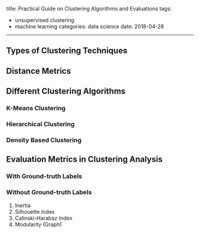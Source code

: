 title: Practical Guide on Clustering Algorithms and Evaluations
tags: 
  - unsupervised clustering
  - machine learning
categories: data science
date: 2018-04-28
---



<!-- more -->

## Types of Clustering Techniques

## Distance Metrics

## Different Clustering Algorithms

### K-Means Clustering

### Hierarchical Clustering

### Density Based Clustering

## Evaluation Metrics in Clustering Analysis

### With Ground-truth Labels


### Without Ground-truth Labels
1. Inertia
2. Silhouette Index
3. Calinski-Harabaz Index
4. Modularity (Graph)

